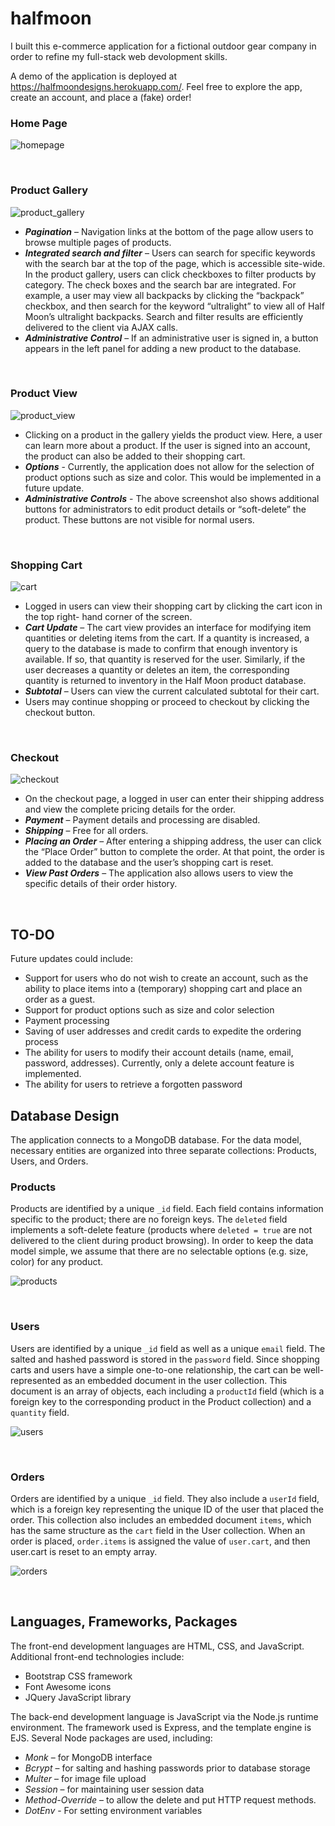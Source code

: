 # halfmoon


I built this e-commerce application for a fictional outdoor gear company in order to refine my full-stack web devolopment skills. 

A demo of the application is deployed at https://halfmoondesigns.herokuapp.com/. Feel free to explore the app, create an account, and place a (fake) order! 


### Home Page

![homepage](https://user-images.githubusercontent.com/20820910/91080486-42533700-e60b-11ea-9f78-9f7e97632228.png)

<br>

### Product Gallery

![product_gallery](https://user-images.githubusercontent.com/20820910/91080132-afb29800-e60a-11ea-817b-d162244af536.png)

* ***Pagination*** – Navigation links at the bottom of the page allow users to browse multiple pages of products.
* ***Integrated search and filter*** – Users can search for specific keywords with the search bar at the top of the page, which is accessible site-wide. In the product gallery, users can click checkboxes to filter products by category. The check boxes and the search bar are integrated. For example, a user may view all backpacks by clicking the “backpack” checkbox, and then search for the keyword “ultralight” to view all of Half Moon’s ultralight backpacks. Search and filter results are efficiently delivered to the client via AJAX calls.
* ***Administrative Control*** – If an administrative user is signed in, a button appears in the left panel for adding a new product to the database.

<br>

### Product View

![product_view](https://user-images.githubusercontent.com/20820910/91080594-6adb3100-e60b-11ea-9cbc-0bd70a2119ba.png)

* Clicking on a product in the gallery yields the product view. Here, a user can learn more about a product. If the user is signed into an account, the product can also be added to their shopping cart.
* ***Options*** - Currently, the application does not allow for the selection of product options such as size and color. This would be implemented in a future update.
* ***Administrative Controls*** - The above screenshot also shows additional buttons for administrators to edit product details or “soft-delete” the product. These buttons are not visible for normal users.


<br>

### Shopping Cart

![cart](https://user-images.githubusercontent.com/20820910/91080627-7d556a80-e60b-11ea-8d05-a8a5f294f429.png)

* Logged in users can view their shopping cart by clicking the cart icon in the top right- hand corner of the screen.
* ***Cart Update*** – The cart view provides an interface for modifying item quantities or deleting items from the cart. If a quantity is increased, a query to the database is made to confirm that enough inventory is available. If so, that quantity is reserved for the user. Similarly, if the user decreases a quantity or deletes an item, the corresponding quantity is returned to inventory in the Half Moon product database.
* ***Subtotal*** – Users can view the current calculated subtotal for their cart.
* Users may continue shopping or proceed to checkout by clicking the checkout button.

<br>

### Checkout

![checkout](https://user-images.githubusercontent.com/20820910/91080686-96f6b200-e60b-11ea-9e9e-73cc2ca0d74f.png)

* On the checkout page, a logged in user can enter their shipping address and view the complete pricing details for the order.
* ***Payment*** – Payment details and processing are disabled.
* ***Shipping*** – Free for all orders.
* ***Placing an Order*** – After entering a shipping address, the user can click the “Place Order” button to complete the order. At that point, the order is added to the database and the user’s shopping cart is reset.
* ***View Past Orders*** – The application also allows users to view the specific details of their order history.

<br>

## TO-DO
Future updates could include:


* Support for users who do not wish to create an account, such as the ability to place items into a (temporary) shopping cart and place an order as a guest.
* Support for product options such as size and color selection
* Payment processing
* Saving of user addresses and credit cards to expedite the ordering process
* The ability for users to modify their account details (name, email, password, addresses). Currently, only a delete account feature is implemented.
* The ability for users to retrieve a forgotten password


## Database Design 

The application connects to a MongoDB database. For the data model, necessary entities are organized into three separate collections: Products, Users, and Orders.

### Products 
Products are identified by a unique `_id` field. Each field contains information specific to the product; there are no foreign keys. The `deleted` field implements a soft-delete feature (products where `deleted = true` are not delivered to the client during product browsing). In order to keep the data model simple, we assume that there are no selectable options (e.g. size, color) for any product.

![products](https://user-images.githubusercontent.com/20820910/91082778-c78c1b00-e60e-11ea-9297-982b495a1ce5.png)

<br>

### Users 
Users are identified by a unique `_id` field as well as a unique `email` field. The salted and hashed password is stored in the `password` field. Since shopping carts and users have a simple one-to-one relationship, the cart can be well-represented as an embedded document in the user collection. This document is an array of objects, each including a `productId` field (which is a foreign key to the corresponding product in the Product collection) and a `quantity` field.

![users](https://user-images.githubusercontent.com/20820910/91082808-d4a90a00-e60e-11ea-9af4-18508df94652.png)

<br>

### Orders 
Orders are identified by a unique `_id` field. They also include a `userId` field, which is a foreign key representing the unique ID of the user that placed the order. This collection also includes an embedded document `items`, which has the same structure as the `cart` field in the User collection. When an order is placed, `order.items` is assigned the value of `user.cart`, and then user.cart is reset to an empty array. 

![orders](https://user-images.githubusercontent.com/20820910/91082834-e25e8f80-e60e-11ea-9b6c-977ba7829b98.png)

<br>

## Languages, Frameworks, Packages 

The front-end development languages are HTML, CSS, and JavaScript. Additional front-end technologies include:

* Bootstrap CSS framework 
* Font Awesome icons
* JQuery JavaScript library

The back-end development language is JavaScript via the Node.js runtime environment. The framework used is Express, and the template engine is EJS. Several Node packages are used, including:
* *Monk* – for MongoDB interface
* *Bcrypt* – for salting and hashing passwords prior to database storage 
* *Multer* – for image file upload
* *Session* – for maintaining user session data
* *Method-Override* – to allow the delete and put HTTP request methods.
* *DotEnv* - For setting environment variables
